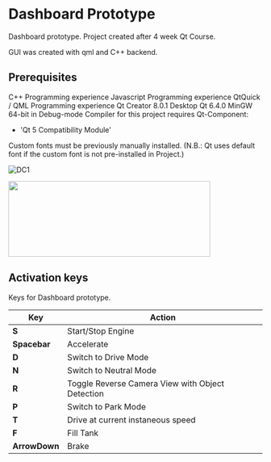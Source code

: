 # Dashboard Prototype

Dashboard prototype.
Project created after 4 week Qt Course.

GUI was created with qml and C++ backend.

## Prerequisites
C++ Programming experience
Javascript Programming experience
QtQuick / QML Programming experience
Qt Creator 8.0.1
Desktop Qt 6.4.0 MinGW 64-bit in Debug-mode
Compiler for this project requires Qt-Component:
- 'Qt 5 Compatibility Module'

Custom fonts must be previously manually installed.
(N.B.: Qt uses default font if the custom font
is not pre-installed in Project.)


![DC1](/Cpp_Qt_QML_Dashboard/blob/master/img/Dashboard.PNG)

<img src="https://github.com/ether-levitation/Cpp_Qt_QML_Dashboard/tree/master/img/Dashboard.png" data-canonical-src="https://github.com/ether-levitation/Cpp_Qt_QML_Dashboard/tree/master/img/Dashboard.png" width="400" height="150" />

## Activation keys

Keys for Dashboard prototype.

|Key|Action|
|---|---|
|**S**|Start/Stop Engine|
|**Spacebar**|Accelerate|
|**D**|Switch to Drive Mode|
|**N**|Switch to Neutral Mode|
|**R**|Toggle Reverse Camera View with Object Detection|
|**P**|Switch to Park Mode|
|**T**|Drive at current instaneous speed|
|**F**|Fill Tank|
|**ArrowDown**| Brake|

